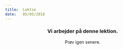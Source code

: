 ```yaml
---
title:  Lektie
date:   05/05/2018
---
```


### <center>Vi arbejder på denne lektion.</center>
<center>Prøv igen senere.</center>